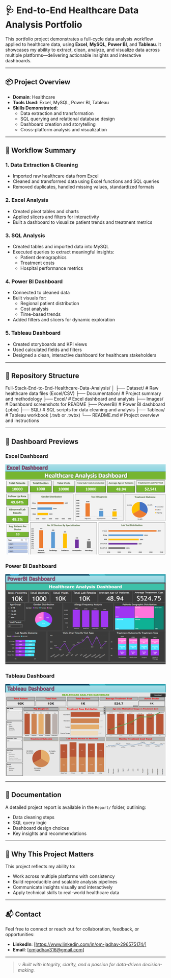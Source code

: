 # 🩺 End-to-End Healthcare Data Analysis Portfolio

This portfolio project demonstrates a full-cycle data analysis workflow applied to healthcare data, using **Excel**, **MySQL**, **Power BI**, and **Tableau**. It showcases my ability to extract, clean, analyze, and visualize data across multiple platforms—delivering actionable insights and interactive dashboards.

---

## 📦 Project Overview

- **Domain**: Healthcare
- **Tools Used**: Excel, MySQL, Power BI, Tableau
- **Skills Demonstrated**:
  - Data extraction and transformation
  - SQL querying and relational database design
  - Dashboard creation and storytelling
  - Cross-platform analysis and visualization

---

## 🧠 Workflow Summary

### 1. **Data Extraction & Cleaning**
- Imported raw healthcare data from Excel
- Cleaned and transformed data using Excel functions and SQL queries
- Removed duplicates, handled missing values, standardized formats

### 2. **Excel Analysis**
- Created pivot tables and charts
- Applied slicers and filters for interactivity
- Built a dashboard to visualize patient trends and treatment metrics

### 3. **SQL Analysis**
- Created tables and imported data into MySQL
- Executed queries to extract meaningful insights:
  - Patient demographics
  - Treatment costs
  - Hospital performance metrics

### 4. **Power BI Dashboard**
- Connected to cleaned data
- Built visuals for:
  - Regional patient distribution
  - Cost analysis
  - Time-based trends
- Added filters and slicers for dynamic exploration

### 5. **Tableau Dashboard**
- Created storyboards and KPI views
- Used calculated fields and filters
- Designed a clean, interactive dashboard for healthcare stakeholders

---

## 📁 Repository Structure
Full-Stack-End-to-End-Healthcare-Data-Analysis/ 
│
├── Dataset/ # Raw healthcare data files (Excel/CSV)
├── Documentation/ # Project summary and methodology 
├── Excel/ # Excel dashboard and analysis 
├── Images/ # Dashboard screenshots for README 
├── PowerBI/ # Power BI dashboard (.pbix) 
├── SQL/ # SQL scripts for data cleaning and analysis 
├── Tableau/ # Tableau workbook (.twb or .twbx) 
└── README.md # Project overview and instructions

---

## 📸 Dashboard Previews

### Excel Dashboard
![Excel Dashboard](https://github.com/OmJadhav-official/Full-Stack-End-to-End-Healthcare-Data-Analysis/blob/main/Images/Excel%20DB.png)

### Power BI Dashboard
![Power BI Dashboard](https://github.com/OmJadhav-official/Full-Stack-End-to-End-Healthcare-Data-Analysis/blob/main/Images/Powerbi%20DB.png)

### Tableau Dashboard
![Tableau Dashboard](https://github.com/OmJadhav-official/Full-Stack-End-to-End-Healthcare-Data-Analysis/blob/main/Images/Tableau%20DB.png)

---

## 📄 Documentation

A detailed project report is available in the `Report/` folder, outlining:
- Data cleaning steps
- SQL query logic
- Dashboard design choices
- Key insights and recommendations

---

## 🎯 Why This Project Matters

This project reflects my ability to:
- Work across multiple platforms with consistency
- Build reproducible and scalable analysis pipelines
- Communicate insights visually and interactively
- Apply technical skills to real-world healthcare data

---

## 📬 Contact

Feel free to connect or reach out for collaboration, feedback, or opportunities:

- **LinkedIn**: [https://www.linkedin.com/in/om-jadhav-296575174/]
- **Email**: [omjadhav316@gmail.com]

---

> 💡 *Built with integrity, clarity, and a passion for data-driven decision-making.*
